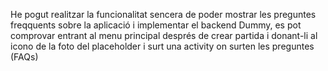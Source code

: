 He pogut realitzar la funcionalitat sencera de poder mostrar les preguntes freqquents sobre la aplicació i implementar el backend Dummy, es pot comprovar entrant al menu principal després de crear partida i donant-li al icono de la foto del placeholder i surt una activity on surten les preguntes (FAQs)
